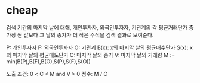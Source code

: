 # cheap
검색 기간의 마지막 날에 대해,
개인투자자, 외국인투자자, 기관계의
각 평균거래단가 중 가장 싼 값보다
그 날의 종가가 더 작은 주식을 검색 결과로 보여준다.

P: 개인투자자
F: 외국인투자자
O: 기관계
B(x): x의 마지막 날의 평균매수단가
S(x): x의 마지막 날의 평균매도단가
C: 마지막 날의 종가
V: 마지막 날의 거래량
M := min(B(P),B(F),B(O),S(P),S(F),S(O))

노출 조건: 0 < C < M and V > 0
점수: M / C
